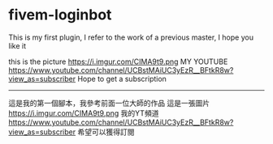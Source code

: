 # fivem-loginbot
This is my first plugin, I refer to the work of a previous master, I hope you like it

this is the picture https://i.imgur.com/CIMA9t9.png
MY YOUTUBE https://www.youtube.com/channel/UCBstMAiUC3yEzR__BFtkR8w?view_as=subscriber
Hope to get a subscription


-------------------------------------------------------------------------------------------------------------------
這是我的第一個腳本，我參考前面一位大師的作品
這是一張圖片 https://i.imgur.com/CIMA9t9.png
我的YT頻道 https://www.youtube.com/channel/UCBstMAiUC3yEzR__BFtkR8w?view_as=subscriber
希望可以獲得訂閱
